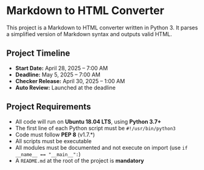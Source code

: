 # Markdown to HTML Converter

This project is a Markdown to HTML converter written in Python 3. It parses a simplified version of Markdown syntax and outputs valid HTML.

## Project Timeline

- **Start Date:** April 28, 2025 – 7:00 AM
- **Deadline:** May 5, 2025 – 7:00 AM
- **Checker Release:** April 30, 2025 – 1:00 AM
- **Auto Review:** Launched at the deadline

## Project Requirements

- All code will run on **Ubuntu 18.04 LTS**, using **Python 3.7+**
- The first line of each Python script must be `#!/usr/bin/python3`
- Code must follow **PEP 8** (v1.7.*)
- All scripts must be executable
- All modules must be documented and not execute on import (use `if __name__ == "__main__":`)
- A `README.md` at the root of the project is **mandatory**